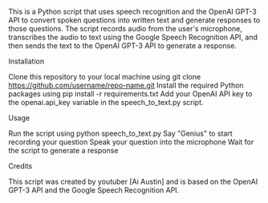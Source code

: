 This is a Python script that uses speech recognition and the OpenAI GPT-3 API to convert spoken questions into written text and generate responses to those questions. The script records audio from the user's microphone, transcribes the audio to text using the Google Speech Recognition API, and then sends the text to the OpenAI GPT-3 API to generate a response.

Installation

Clone this repository to your local machine using git clone https://github.com/username/repo-name.git
Install the required Python packages using pip install -r requirements.txt
Add your OpenAI API key to the openai.api_key variable in the speech_to_text.py script.

Usage

Run the script using python speech_to_text.py
Say "Genius" to start recording your question
Speak your question into the microphone
Wait for the script to generate a response

Credits

This script was created by youtuber [Ai Austin] and is based on the OpenAI GPT-3 API and the Google Speech Recognition API.


